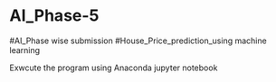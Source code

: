 # AI_Phase-5
#AI_Phase wise submission
#House_Price_prediction_using machine learning


Exwcute the program using Anaconda jupyter notebook
